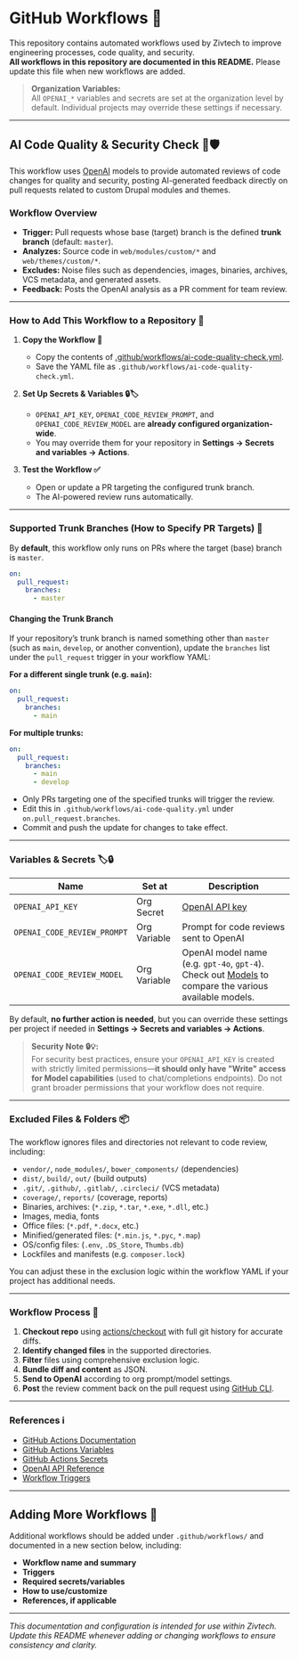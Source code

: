# GitHub Workflows 🚀

This repository contains automated workflows used by Zivtech to improve engineering processes, code quality, and security.  
**All workflows in this repository are documented in this README.** Please update this file when new workflows are added.

> **Organization Variables:**  
> All `OPENAI_*` variables and secrets are set at the organization level by default. Individual projects may override these settings if necessary.

---

## AI Code Quality & Security Check 🤖🛡️

This workflow uses [OpenAI](https://platform.openai.com/docs/api-reference) models to provide automated reviews of code changes for quality and security, posting AI-generated feedback directly on pull requests related to custom Drupal modules and themes.

### Workflow Overview

- **Trigger:** Pull requests whose base (target) branch is the defined **trunk branch** (default: `master`).
- **Analyzes:** Source code in `web/modules/custom/*` and `web/themes/custom/*`.
- **Excludes:** Noise files such as dependencies, images, binaries, archives, VCS metadata, and generated assets.
- **Feedback:** Posts the OpenAI analysis as a PR comment for team review.

---

### How to Add This Workflow to a Repository 📝

1. **Copy the Workflow 📄**
    - Copy the contents of [.github/workflows/ai-code-quality-check.yml](.github/workflows/ai-code-quality-check.yml).
    - Save the YAML file as `.github/workflows/ai-code-quality-check.yml`.

2. **Set Up Secrets & Variables 🔒🏷️**
    - `OPENAI_API_KEY`, `OPENAI_CODE_REVIEW_PROMPT`, and `OPENAI_CODE_REVIEW_MODEL` are **already configured organization-wide**.
    - You may override them for your repository in **Settings → Secrets and variables → Actions**.

3. **Test the Workflow ✅**
    - Open or update a PR targeting the configured trunk branch.
    - The AI-powered review runs automatically.

---

### Supported Trunk Branches (How to Specify PR Targets) 🌳

By **default**, this workflow only runs on PRs where the target (base) branch is `master`.

```yaml
on:
  pull_request:
    branches:
      - master
```

#### Changing the Trunk Branch

If your repository’s trunk branch is named something other than `master` (such as `main`, `develop`, or another convention), update the `branches` list under the `pull_request` trigger in your workflow YAML:

**For a different single trunk (e.g. `main`):**

```yaml
on:
  pull_request:
    branches:
      - main
```

**For multiple trunks:**

```yaml
on:
  pull_request:
    branches:
      - main
      - develop
```

- Only PRs targeting one of the specified trunks will trigger the review.
- Edit this in `.github/workflows/ai-code-quality.yml` under `on.pull_request.branches`.
- Commit and push the update for changes to take effect.

---

### Variables & Secrets 🏷️🔒

| Name                        | Set at                 | Description                                                                                                                                      |
|-----------------------------|------------------------|--------------------------------------------------------------------------------------------------------------------------------------------------|
| `OPENAI_API_KEY`            | Org Secret             | [OpenAI API key](https://platform.openai.com/account/api-keys)                                                                                   |
| `OPENAI_CODE_REVIEW_PROMPT` | Org Variable           | Prompt for code reviews sent to OpenAI                                                                                                           |
| `OPENAI_CODE_REVIEW_MODEL`  | Org Variable           | OpenAI model name (e.g. `gpt-4o`, `gpt-4`). Check out [Models](https://platform.openai.com/docs/models) to compare the various available models. |

By default, **no further action is needed**, but you can override these settings per project if needed in **Settings → Secrets and variables → Actions**.

> **Security Note 🔒💡:**  
> For security best practices, ensure your `OPENAI_API_KEY` is created with strictly limited permissions—**it should only have "Write" access for Model capabilities** (used to chat/completions endpoints). Do not grant broader permissions that your workflow does not require.
---

### Excluded Files & Folders 📦

The workflow ignores files and directories not relevant to code review, including:

- `vendor/`, `node_modules/`, `bower_components/` (dependencies)
- `dist/`, `build/`, `out/` (build outputs)
- `.git/`, `.github/`, `.gitlab/`, `.circleci/` (VCS metadata)
- `coverage/`, `reports/` (coverage, reports)
- Binaries, archives: (`*.zip`, `*.tar`, `*.exe`, `*.dll`, etc.)
- Images, media, fonts
- Office files: (`*.pdf`, `*.docx`, etc.)
- Minified/generated files: (`*.min.js`, `*.pyc`, `*.map`)
- OS/config files: (`.env`, `.DS_Store`, `Thumbs.db`)
- Lockfiles and manifests (e.g. `composer.lock`)

You can adjust these in the exclusion logic within the workflow YAML if your project has additional needs.

---

### Workflow Process 🧰

1. **Checkout repo** using [actions/checkout](https://github.com/actions/checkout) with full git history for accurate diffs.
2. **Identify changed files** in the supported directories.
3. **Filter** files using comprehensive exclusion logic.
4. **Bundle diff and content** as JSON.
5. **Send to OpenAI** according to org prompt/model settings.
6. **Post** the review comment back on the pull request using [GitHub CLI](https://cli.github.com/).

---

### References ℹ️

- [GitHub Actions Documentation](https://docs.github.com/en/actions)
- [GitHub Actions Variables](https://docs.github.com/en/actions/learn-github-actions/variables)
- [GitHub Actions Secrets](https://docs.github.com/en/actions/security-guides/encrypted-secrets)
- [OpenAI API Reference](https://platform.openai.com/docs/api-reference)
- [Workflow Triggers](https://docs.github.com/en/actions/using-workflows/events-that-trigger-workflows#pull_request)

---

## Adding More Workflows 🧰

Additional workflows should be added under `.github/workflows/` and documented in a new section below, including:

- **Workflow name and summary**
- **Triggers**
- **Required secrets/variables**
- **How to use/customize**
- **References, if applicable**

---

*This documentation and configuration is intended for use within Zivtech. Update this README whenever adding or changing workflows to ensure consistency and clarity.*
